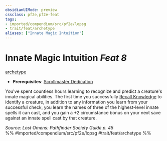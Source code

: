 ```yaml
---
obsidianUIMode: preview
cssclass: pf2e,pf2e-feat
tags:
- imported/compendium/src/pf2e/lopsg
- trait/feat/archetype
aliases: ["Innate Magic Intuition"]
---
```

# Innate Magic Intuition  *Feat 8*  
[archetype](archetype.md)  

- **Prerequisites**: [Scrollmaster Dedication](scrollmaster-dedication-locg.md)

You've spent countless hours learning to recognize and predict a creature's innate magical abilities. The first time you successfully [Recall Knowledge](recall-knowledge.md) to identify a creature, in addition to any information you learn from your successful check, you learn the names of three of the highest-level innate spells it can cast, and you gain a +2 circumstance bonus on your next save against an innate spell cast by that creature.

*Source: Lost Omens: Pathfinder Society Guide p. 45*  
%% #imported/compendium/src/pf2e/lopsg #trait/feat/archetype %%